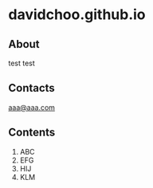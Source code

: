 # davidchoo.github.io

## About
test
test

## Contacts
aaa@aaa.com

## Contents
1. ABC
2. EFG
3. HIJ
4. KLM
